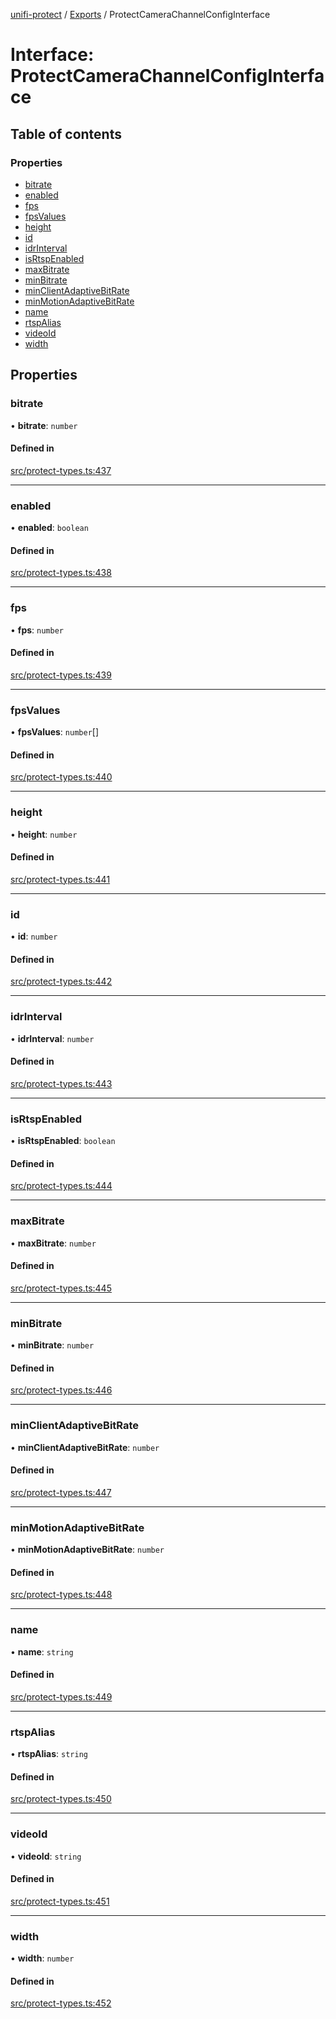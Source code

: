 [unifi-protect](../README.md) / [Exports](../modules.md) / ProtectCameraChannelConfigInterface

# Interface: ProtectCameraChannelConfigInterface

## Table of contents

### Properties

- [bitrate](ProtectCameraChannelConfigInterface.md#bitrate)
- [enabled](ProtectCameraChannelConfigInterface.md#enabled)
- [fps](ProtectCameraChannelConfigInterface.md#fps)
- [fpsValues](ProtectCameraChannelConfigInterface.md#fpsvalues)
- [height](ProtectCameraChannelConfigInterface.md#height)
- [id](ProtectCameraChannelConfigInterface.md#id)
- [idrInterval](ProtectCameraChannelConfigInterface.md#idrinterval)
- [isRtspEnabled](ProtectCameraChannelConfigInterface.md#isrtspenabled)
- [maxBitrate](ProtectCameraChannelConfigInterface.md#maxbitrate)
- [minBitrate](ProtectCameraChannelConfigInterface.md#minbitrate)
- [minClientAdaptiveBitRate](ProtectCameraChannelConfigInterface.md#minclientadaptivebitrate)
- [minMotionAdaptiveBitRate](ProtectCameraChannelConfigInterface.md#minmotionadaptivebitrate)
- [name](ProtectCameraChannelConfigInterface.md#name)
- [rtspAlias](ProtectCameraChannelConfigInterface.md#rtspalias)
- [videoId](ProtectCameraChannelConfigInterface.md#videoid)
- [width](ProtectCameraChannelConfigInterface.md#width)

## Properties

### bitrate

• **bitrate**: `number`

#### Defined in

[src/protect-types.ts:437](https://github.com/hjdhjd/unifi-protect/blob/f89bcca/src/protect-types.ts#L437)

___

### enabled

• **enabled**: `boolean`

#### Defined in

[src/protect-types.ts:438](https://github.com/hjdhjd/unifi-protect/blob/f89bcca/src/protect-types.ts#L438)

___

### fps

• **fps**: `number`

#### Defined in

[src/protect-types.ts:439](https://github.com/hjdhjd/unifi-protect/blob/f89bcca/src/protect-types.ts#L439)

___

### fpsValues

• **fpsValues**: `number`[]

#### Defined in

[src/protect-types.ts:440](https://github.com/hjdhjd/unifi-protect/blob/f89bcca/src/protect-types.ts#L440)

___

### height

• **height**: `number`

#### Defined in

[src/protect-types.ts:441](https://github.com/hjdhjd/unifi-protect/blob/f89bcca/src/protect-types.ts#L441)

___

### id

• **id**: `number`

#### Defined in

[src/protect-types.ts:442](https://github.com/hjdhjd/unifi-protect/blob/f89bcca/src/protect-types.ts#L442)

___

### idrInterval

• **idrInterval**: `number`

#### Defined in

[src/protect-types.ts:443](https://github.com/hjdhjd/unifi-protect/blob/f89bcca/src/protect-types.ts#L443)

___

### isRtspEnabled

• **isRtspEnabled**: `boolean`

#### Defined in

[src/protect-types.ts:444](https://github.com/hjdhjd/unifi-protect/blob/f89bcca/src/protect-types.ts#L444)

___

### maxBitrate

• **maxBitrate**: `number`

#### Defined in

[src/protect-types.ts:445](https://github.com/hjdhjd/unifi-protect/blob/f89bcca/src/protect-types.ts#L445)

___

### minBitrate

• **minBitrate**: `number`

#### Defined in

[src/protect-types.ts:446](https://github.com/hjdhjd/unifi-protect/blob/f89bcca/src/protect-types.ts#L446)

___

### minClientAdaptiveBitRate

• **minClientAdaptiveBitRate**: `number`

#### Defined in

[src/protect-types.ts:447](https://github.com/hjdhjd/unifi-protect/blob/f89bcca/src/protect-types.ts#L447)

___

### minMotionAdaptiveBitRate

• **minMotionAdaptiveBitRate**: `number`

#### Defined in

[src/protect-types.ts:448](https://github.com/hjdhjd/unifi-protect/blob/f89bcca/src/protect-types.ts#L448)

___

### name

• **name**: `string`

#### Defined in

[src/protect-types.ts:449](https://github.com/hjdhjd/unifi-protect/blob/f89bcca/src/protect-types.ts#L449)

___

### rtspAlias

• **rtspAlias**: `string`

#### Defined in

[src/protect-types.ts:450](https://github.com/hjdhjd/unifi-protect/blob/f89bcca/src/protect-types.ts#L450)

___

### videoId

• **videoId**: `string`

#### Defined in

[src/protect-types.ts:451](https://github.com/hjdhjd/unifi-protect/blob/f89bcca/src/protect-types.ts#L451)

___

### width

• **width**: `number`

#### Defined in

[src/protect-types.ts:452](https://github.com/hjdhjd/unifi-protect/blob/f89bcca/src/protect-types.ts#L452)
